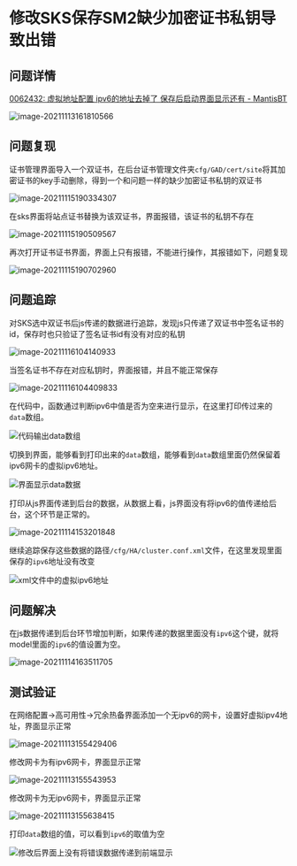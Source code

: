 # 修改SKS保存SM2缺少加密证书私钥导致出错

## 问题详情

[0062432: 虚拟地址配置 ipv6的地址去掉了 保存后启动界面显示还有 - MantisBT](http://10.0.1.8/mantis/view.php?id=62432)

![image-20211113161810566](C:\Users\admin\AppData\Roaming\Typora\typora-user-images\image-20211113161810566.png)

## 问题复现

证书管理界面导入一个双证书，在后台证书管理文件夹`cfg/GAD/cert/site`将其加密证书的key手动删除，得到一个和问题一样的缺少加密证书私钥的双证书

![image-20211115190334307](C:\Users\admin\AppData\Roaming\Typora\typora-user-images\image-20211115190334307.png)

在sks界面将站点证书替换为该双证书，界面报错，该证书的私钥不存在

![image-20211115190509567](C:\Users\admin\AppData\Roaming\Typora\typora-user-images\image-20211115190509567.png)

再次打开证书证书界面，界面上只有报错，不能进行操作，其报错如下，问题复现

![image-20211115190702960](C:\Users\admin\AppData\Roaming\Typora\typora-user-images\image-20211115190702960.png)



## 问题追踪

对SKS选中双证书后js传递的数据进行追踪，发现js只传递了双证书中签名证书的id，保存时也只验证了签名证书id有没有对应的私钥

![image-20211116104140933](C:\Users\admin\AppData\Roaming\Typora\typora-user-images\image-20211116104140933.png)

当签名证书不存在对应私钥时，界面报错，并且不能正常保存

![image-20211116104409833](C:\Users\admin\AppData\Roaming\Typora\typora-user-images\image-20211116104409833.png)











在代码中，函数通过判断ipv6中值是否为空来进行显示，在这里打印传过来的`data`数组。

![代码输出data数组](C:\Users\admin\Pictures\双机热备ipv6显示问题\代码输出data数组.PNG)

切换到界面，能够看到打印出来的`data`数组，能够看到`data`数组里面仍然保留着ipv6网卡的虚拟ipv6地址。

![界面显示data数据](C:\Users\admin\Pictures\双机热备ipv6显示问题\界面显示data数据.PNG)

打印从js界面传递到后台的数据，从数据上看，js界面没有将ipv6的值传递给后台，这个环节是正常的。

![image-20211114153201848](C:\Users\admin\AppData\Roaming\Typora\typora-user-images\image-20211114153201848.png)

继续追踪保存这些数据的路径`/cfg/HA/cluster.conf.xml`文件，在这里发现里面保存的`ipv6`地址没有改变

![xml文件中的虚拟ipv6地址](C:\Users\admin\Pictures\双机热备ipv6显示问题\xml文件中的虚拟ipv6地址.PNG)

## 问题解决



在js数据传递到后台环节增加判断，如果传递的数据里面没有`ipv6`这个键，就将model里面的`ipv6`的值设置为空。

![image-20211114163511705](C:\Users\admin\AppData\Roaming\Typora\typora-user-images\image-20211114163511705.png)

## 测试验证

在网络配置->高可用性->冗余热备界面添加一个无ipv6的网卡，设置好虚拟ipv4地址，界面显示正常

![image-20211113155429406](C:\Users\admin\AppData\Roaming\Typora\typora-user-images\image-20211113155429406.png)

修改网卡为有ipv6网卡，界面显示正常

![image-20211113155543953](C:\Users\admin\AppData\Roaming\Typora\typora-user-images\image-20211113155543953.png)

修改网卡为无ipv6网卡，界面显示正常

![image-20211113155638415](C:\Users\admin\AppData\Roaming\Typora\typora-user-images\image-20211113155638415.png)

打印`data`数组的值，可以看到`ipv6`的取值为空



![修改后界面上没有将错误数据传递到前端显示](C:\Users\admin\Pictures\双机热备ipv6显示问题\修改后界面上没有将错误数据传递到前端显示.PNG)